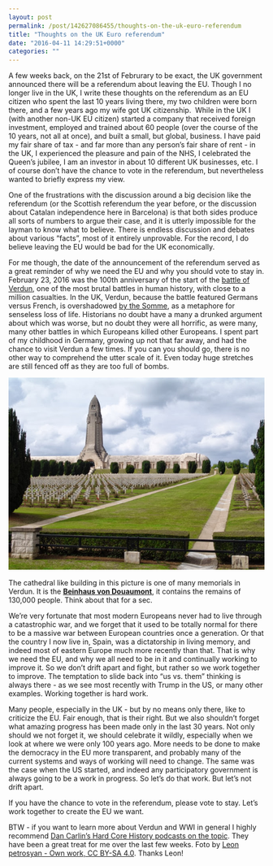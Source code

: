 ```yaml
---
layout: post
permalink: /post/142627086455/thoughts-on-the-uk-euro-referendum
title: "Thoughts on the UK Euro referendum"
date: "2016-04-11 14:29:51+0000"
categories: ""
---
```

A few weeks back, on the 21st of Februrary to be exact, the UK government announced there will be a referendum about leaving the EU. Though I no longer live in the UK, I write these thoughts on the referendum as an EU citizen who spent the last 10 years living there, my two children were born there, and a few years ago my wife got UK citizenship.  While in the UK I (with another non-UK EU citizen) started a company that received foreign investment, employed and trained about 60 people (over the course of the 10 years, not all at once), and built a small, but global, business. I have paid my fair share of tax - and far more than any person’s fair share of rent - in the UK, I experienced the pleasure and pain of the NHS, I celebrated the Queen’s jubilee, I am an investor in about 10 different UK businesses, etc. I of course don’t have the chance to vote in the referendum, but nevertheless wanted to briefly express my view.

One of the frustrations with the discussion around a big decision like the referendum (or the Scottish referendum the year before, or the discussion about Catalan independence here in Barcelona) is that both sides produce all sorts of numbers to argue their case, and it is utterly impossible for the layman to know what to believe. There is endless discussion and debates about various “facts”, most of it entirely unprovable. For the record, I do believe leaving the EU would be bad for the UK economically. 

For me though, the date of the announcement of the referendum served as a great reminder of why we need the EU and why you should vote to stay in. February 23, 2016 was the 100th anniversary of the start of the <a href="https://en.wikipedia.org/wiki/Battle_of_Verdun">battle of Verdun</a>, one of the most brutal battles in human history, with close to a million casualties. In the UK, Verdun, because the battle featured Germans versus French, is overshadowed <a href="https://en.wikipedia.org/wiki/Battle_of_the_Somme">by the Somme</a>, as a metaphore for senseless loss of life. Historians no doubt have a many a drunked argument about which was worse, but no doubt they were all horrific, as were many, many other battles in which Europeans killed other Europeans. I spent part of my childhood in Germany, growing up not that far away, and had the chance to visit Verdun a few times. If you can you should go, there is no other way to comprehend the utter scale of it. Even today huge stretches are still fenced off as they are too full of bombs. 

<center><img alt="image" src="/img/blog/verdun.jpg"/></center>

The cathedral like building in this picture is one of many memorials in Verdun. It is the <a href="https://en.wikipedia.org/wiki/Douaumont_Ossuary"><b>Beinhaus von Douaumont</b></a>, it contains the remains of 130,000 people. Think about that for a sec.

We’re very fortunate that most modern Europeans never had to live through a catastrophic war, and we forget that it used to be totally normal for there to be a massive war between European countries once a generation. Or that the country I now live in, Spain, was a dictatorship in living memory, and indeed most of eastern Europe much more recently than that.
That is why we need the EU, and why we all need to be in it and continually working to improve it. So we don’t drift apart and fight, but rather so we work together to improve. The temptation to slide back into “us vs. them” thinking is always there - as we see most recently with Trump in the US, or many other examples. Working together is hard work.  

Many people, especially in the UK - but by no means only there, like to criticize the EU. Fair enough, that is their right. But we also shouldn’t forget what amazing progress has been made only in the last 30 years. Not only should we not forget it, we should celebrate it wildly, especially when we look at where we were only 100 years ago. More needs to be done to make the democracy in the EU more transparent, and probably many of the current systems and ways of working will need to change. The same was the case when the US started, and indeed any participatory government is always going to be a work in progress. So let’s do that work. But let’s not drift apart. 

If you have the chance to vote in the referendum, please vote to stay. Let’s work together to create the EU we want. 

BTW - if you want to learn more about Verdun and WWI in general I highly recommend <a href="http://www.dancarlin.com/hardcore-history-series/">Dan Carlin’s Hard Core History podcasts on the topic</a>. They have been a great treat for me over the last few weeks.
Foto by <a href="https://commons.wikimedia.org/w/index.php?curid=47593127">Leon petrosyan - Own work, CC BY-SA 4.0</a>. Thanks Leon! 
